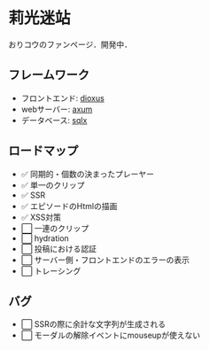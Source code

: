 # 莉光迷站
おりコウのファンページ．開発中．

## フレームワーク
- フロントエンド: [dioxus](https://github.com/DioxusLabs/dioxus)
- webサーバー: [axum](https://github.com/tokio-rs/axum)
- データベース: [sqlx](https://github.com/launchbadge/sqlx)

## ロードマップ
- ✅ 同期的・個数の決まったプレーヤー
- ✅ 単一のクリップ
- ✅ SSR
- ✅ エピソードのHtmlの描画
- ✅ XSS対策
- ⬜ 一連のクリップ
- ⬜ hydration
- ⬜ 投稿における認証
- ⬜ サーバー側・フロントエンドのエラーの表示
- ⬜ トレーシング


## バグ
- ⬜ SSRの際に余計な文字列が生成される
- ⬜ モーダルの解除イベントにmouseupが使えない

